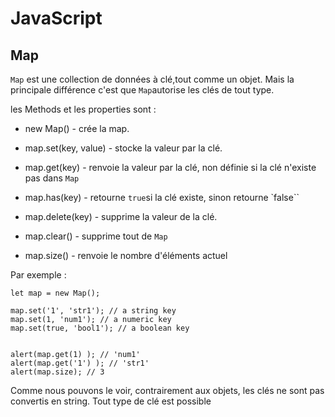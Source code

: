 # JavaScript

## Map

`Map` est une collection de données à clé,tout comme un objet. Mais la principale différence c'est que `Map`autorise les clés de tout type.

les Methods et les properties sont : 

* new Map() - crée la map.

* map.set(key, value) - stocke la valeur par la clé.

* map.get(key) - renvoie la valeur par la clé, non définie si la clé n'existe pas dans `Map`

* map.has(key) - retourne `true`si la clé existe, sinon retourne `false``

* map.delete(key) - supprime la valeur de la clé.

* map.clear() - supprime tout de `Map`

* map.size() - renvoie le nombre d'éléments actuel

Par exemple : 
```
let map = new Map();

map.set('1', 'str1'); // a string key
map.set(1, 'num1'); // a numeric key
map.set(true, 'bool1'); // a boolean key


alert(map.get(1) ); // 'num1'
alert(map.get('1') ); // 'str1'
alert(map.size); // 3
```

Comme nous pouvons le voir, contrairement aux objets, les clés ne sont pas convertis en string. Tout type de clé est possible